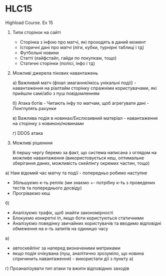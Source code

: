 # HLC15
Highload Course. Ex 15

1. Типи сторінок на сайті 
    - Сторінка з інфою про матчі, які проходять в даний момент
    - Історичні дані про матчі (ліги, кубки, турнірні таблиці і тд)
    - Футбольні новини
    - Статті (лайфстайл, гайди по покупкам, тощо)
    - Статичні сторінки (полісі, інфо і тд)
 
2. Можливі джерела пікових навантажень

    а) Важливий матч (фінал змагання/якісь унікальні події) - навантаження на ріалтайм сторінку спражніми користувачами, які прийшли самі/або з пуш повідомленням
 
    б) Атака ботів
          - Читають інфу по матчам, щоб агрегувати дані
          - Лонгпулять рахунки
 
    в) Важлива подія в новинах/Екслюзивний матеріал - навантаження на сторінку з новиною/новинами

    г) DDOS атака

3. Можливі рішенння

   В першу чергу беремо за факт, що система написана з оглядом на можливе навантаження (використовується кеш, оптимальне зберігання даних, можливість скейлінгу окремих 
частин, тощо)


 а) Нам відомий час матчу та події - попередньо робимо наступне
   - Збільшуємо к-ть реплік (ми знаємо +- потрібну к-ть з проведених тестів та попереднього досвіду)
   - Прогріваємо кеш
   
   
 б) 
   - Аналізуємо трафік, щоб знайти закономірності
   - Блокуємо конкретні іп, якщо боти користуються статичними
   - Аналізуємо поведінку звичайних користувачів та вводимо відповідні обмеження на к-ть запитів на одиницю часу
   
 в) 
 
   - автоскейлінг за наперед визначеними метриками
   - якщо подія очікувана (пуш, аналітично зрозуміло, що новина спричинить навантаження) - використати дії з пункту а)

 г) Проаналізувати тип атаки та вжити відповідних заходів
   

